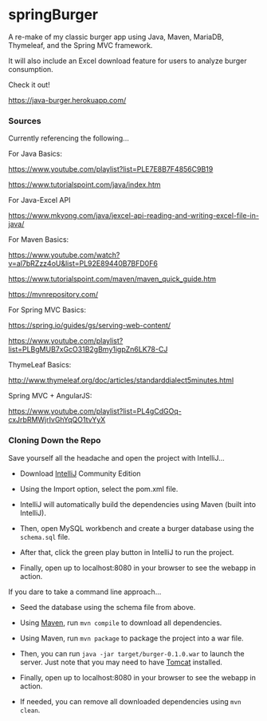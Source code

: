 # springBurger

A re-make of my classic burger app using Java, Maven, MariaDB, Thymeleaf, and the Spring MVC framework.

It will also include an Excel download feature for users to analyze burger consumption.

Check it out!

https://java-burger.herokuapp.com/



### Sources

Currently referencing the following...


For Java Basics:

https://www.youtube.com/playlist?list=PLE7E8B7F4856C9B19

https://www.tutorialspoint.com/java/index.htm


For Java-Excel API

https://www.mkyong.com/java/jexcel-api-reading-and-writing-excel-file-in-java/


For Maven Basics:

https://www.youtube.com/watch?v=al7bRZzz4oU&list=PL92E89440B7BFD0F6

https://www.tutorialspoint.com/maven/maven_quick_guide.htm

https://mvnrepository.com/


For Spring MVC Basics:

https://spring.io/guides/gs/serving-web-content/

https://www.youtube.com/playlist?list=PLBgMUB7xGcO31B2gBmy1igpZn6LK78-CJ


ThymeLeaf Basics:

http://www.thymeleaf.org/doc/articles/standarddialect5minutes.html


Spring MVC + AngularJS:

https://www.youtube.com/playlist?list=PL4gCdGOq-cxJrbRMWjrIvGhYqQO1tvYyX



### Cloning Down the Repo

Save yourself all the headache and open the project with IntelliJ...

  - Download [IntelliJ](https://www.jetbrains.com/idea/) Community Edition

  - Using the Import option, select the pom.xml file.

  - IntelliJ will automatically build the dependencies using Maven (built into IntelliJ).

  - Then, open MySQL workbench and create a burger database using the `schema.sql` file.

  - After that, click the green play button in IntelliJ to run the project.

  - Finally, open up to localhost:8080 in your browser to see the webapp in action.


If you dare to take a command line approach...

  - Seed the database using the schema file from above.

  - Using [Maven](https://maven.apache.org/), run `mvn compile` to download all dependencies.

  - Using Maven, run `mvn package` to package the project into a war file.

  - Then, you can run `java -jar target/burger-0.1.0.war` to launch the server. Just note that you may need to have [Tomcat](http://tomcat.apache.org/) installed.

  - Finally, open up to localhost:8080 in your browser to see the webapp in action.

  - If needed, you can remove all downloaded dependencies using `mvn clean`.